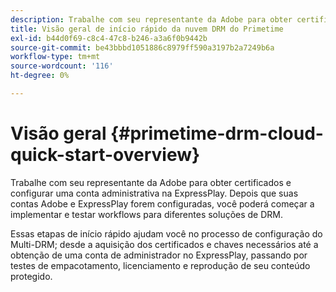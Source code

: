 ```yaml
---
description: Trabalhe com seu representante da Adobe para obter certificados e configurar uma conta administrativa na ExpressPlay. Depois que suas contas Adobe e ExpressPlay forem configuradas, você poderá começar a implementar e testar workflows para diferentes soluções de DRM.
title: Visão geral de início rápido da nuvem DRM do Primetime
exl-id: b44d0f69-c8c4-47c8-b246-a3a6f0b9442b
source-git-commit: be43bbbd1051886c8979ff590a3197b2a7249b6a
workflow-type: tm+mt
source-wordcount: '116'
ht-degree: 0%

---
```


# Visão geral {#primetime-drm-cloud-quick-start-overview}

Trabalhe com seu representante da Adobe para obter certificados e configurar uma conta administrativa na ExpressPlay. Depois que suas contas Adobe e ExpressPlay forem configuradas, você poderá começar a implementar e testar workflows para diferentes soluções de DRM.

Essas etapas de início rápido ajudam você no processo de configuração do Multi-DRM; desde a aquisição dos certificados e chaves necessários até a obtenção de uma conta de administrador no ExpressPlay, passando por testes de empacotamento, licenciamento e reprodução de seu conteúdo protegido.
